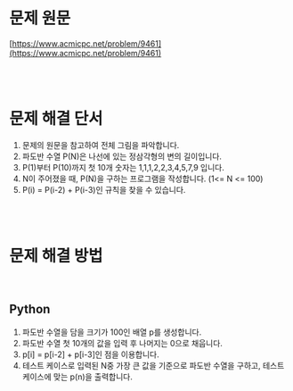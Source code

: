 # 문제 원문

[https://www.acmicpc.net/problem/9461](https://www.acmicpc.net/problem/9461)

<br><br>

# 문제 해결 단서

1. 문제의 원문을 참고하여 전체 그림을 파악합니다.
2. 파도반 수열 P(N)은 나선에 있는 정삼각형의 변의 길이입니다.
3. P(1)부터 P(10)까지 첫 10개 숫자는 1,1,1,2,2,3,4,5,7,9 입니다.
4. N이 주어졌을 때, P(N)을 구하는 프로그램을 작성합니다. (1<= N <= 100)
5. P(i) = P(i-2) + P(i-3)인 규칙을 찾을 수 있습니다.

<br><br>

# 문제 해결 방법

<br>

## Python

1. 파도반 수열을 담을 크기가 100인 배열 p를 생성합니다.
2. 파도반 수열 첫 10개의 값을 입력 후 나머지는 0으로 채웁니다.
3. p[i] = p[i-2] + p[i-3]인 점을 이용합니다.
4. 테스트 케이스로 입력된 N중 가장 큰 값을 기준으로 파도반 수열을 구하고, 테스트 케이스에 맞는 p(n)을 출력합니다.
